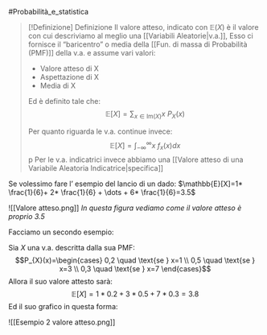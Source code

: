 #Probabilità_e_statistica 
>[!Definizione]  Definizione
>Il valore atteso, indicato con $\mathbb{E}(X)$ è il valore con cui descriviamo al meglio una [[Variabili Aleatorie|v.a.]],
>Esso ci fornisce il “baricentro” o media della [[Fun. di massa di Probabilità (PMF)]] della v.a. e assume vari valori:
>- Valore atteso di X
>- Aspettazione di X
>- Media di X
>
>Ed è definito tale che:
>$$\mathbb{E}[X]=\sum_{x\in \mathrm{Im}(X)}x\ P_{X}(x)$$
>
>Per quanto riguarda le v.a. continue invece:
>$$\mathbb{E}[X]=\int^\infty_{-\infty}x\ f_{x}(x)dx$$
>p
>Per le v.a. indicatrici invece abbiamo una [[Valore atteso di una Variabile Aleatoria Indicatrice|specifica]]



Se volessimo fare l’ esempio del lancio di un dado:
$\mathbb{E}[X]=1* \frac{1}{6}+ 2* \frac{1}{6} + \dots + 6* \frac{1}{6}=3.5$

![[Valore atteso.png]]
*In questa figura vediamo come il valore atteso è proprio 3.5*

Facciamo un secondo esempio:

Sia $X$ una v.a. descritta dalla sua PMF:
$$P_{X}(x)=\begin{cases}
0,2 \quad \text{se } x=1 \\
0,5 \quad \text{se } x=3 \\
0,3 \quad \text{se } x=7
\end{cases}$$
Allora il suo valore attesto sarà:
$$\mathbb{E}[X]=1*0.2+3*0.5+7*0.3=3.8$$
Ed il suo grafico in questa forma:

![[Esempio 2 valore atteso.png]]

